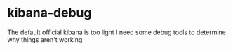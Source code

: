 # kibana-debug
The default official kibana is too light I need some debug tools to determine why things aren't working
